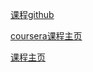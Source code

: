 <!--
 * @Author: [lxp]
 * @Date: 2022-03-03 22:50:39
 * @LastEditors: [lxp]
 * @LastEditTime: 2022-03-03 22:52:15
 * @Description: 
-->

[课程github](https://github.com/timmywheels/elements-of-computing-systems)

[coursera课程主页](https://www.coursera.org/learn/build-a-computer/home/week/1)

[课程主页](https://www.nand2tetris.org/)